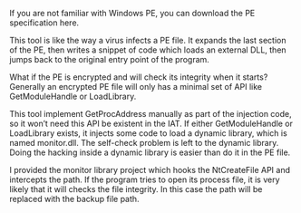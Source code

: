 If you are not familiar with Windows PE, you can download the PE specification here.

This tool is like the way a virus infects a PE file. It expands the last section of the PE, then writes a snippet of code which loads an external DLL, then jumps back to the original entry point of the program.

What if the PE is encrypted and will check its integrity when it starts? Generally an encrypted PE file will only has a minimal set of API like GetModuleHandle or LoadLibrary.

This tool implement GetProcAddress manually as part of the injection code, so it won’t need this API be existent in the IAT. If either GetModuleHandle or LoadLibrary exists, it injects some code to load a dynamic library, which is named monitor.dll. The self-check problem is left to the dynamic library. Doing the hacking inside a dynamic library is easier than do it in the PE file.

I provided the monitor library project which hooks the NtCreateFile API and intercepts the path. If the program tries to open its process file, it is very likely that it will checks the file integrity. In this case the path will be replaced with the backup file path.
